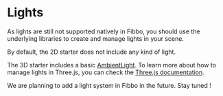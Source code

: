 # Lights

As lights are still not supported natively in Fibbo, you should use the underlying libraries to create and manage lights in your scene.

By default, the 2D starter does not include any kind of light.

The 3D starter includes a basic [AmbientLight](https://threejs.org/docs/#api/en/lights/AmbientLight).
To learn more about how to manage lights in Three.js, you can check the [Three.js documentation](https://threejs.org/manual/#en/lights).

We are planning to add a light system in Fibbo in the future. Stay tuned !
